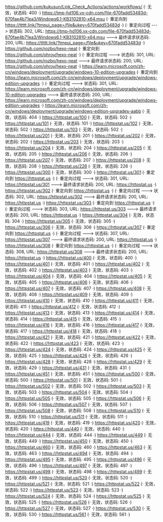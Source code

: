 https://github.com/kukusun/Link_Check_Actions/actions/workflows/ (· 无效，状态码: 400 ·)
https://tmp-hd106.vx-cdn.com/file-670fadd53483d-670fae4b71ea3/Windows6.1-KB3102810-x64.msu (· 重定向到 https://ttttt.link/?tmpui_page=/file&ukey=670fadd53483d ·)
(· 重定向过程 ---> 状态码: 302, URL: https://tmp-hd106.vx-cdn.com/file-670fadd53483d-670fae4b71ea3/Windows6.1-KB3102810-x64.msu ---> 最终请求状态码: 200, URL: https://ttttt.link/?tmpui_page=/file&ukey=670fadd53483d ·)
https://github.com/rozbo/hexo-neat (· 重定向到 https://github.com/ohroy/hexo-neat ·)
(· 重定向过程 ---> 状态码: 301, URL: https://github.com/rozbo/hexo-neat ---> 最终请求状态码: 200, URL: https://github.com/ohroy/hexo-neat ·)
https://learn.microsoft.com/zh-cn/windows/deployment/upgrade/windows-10-edition-upgrades (· 重定向到 https://learn.microsoft.com/zh-cn/windows/deployment/upgrade/windows-edition-upgrades ·)
(· 重定向过程 ---> 状态码: 301, URL: https://learn.microsoft.com/zh-cn/windows/deployment/upgrade/windows-10-edition-upgrades ---> 最终请求状态码: 200, URL: https://learn.microsoft.com/zh-cn/windows/deployment/upgrade/windows-edition-upgrades ·)
https://learn.microsoft.com/zh-cn/windows/deployment/upgrade/windows-edition-upgrades-aabb (· 无效，状态码: 404 ·)
https://httpstat.us/100 (· 无效，状态码: 502 ·)
https://httpstat.us/101 (· 无效，状态码: 101 ·)
https://httpstat.us/102 (· 无效，状态码: 502 ·)
https://httpstat.us/103 (· 无效，状态码: 502 ·)
https://httpstat.us/201 (· 无效，状态码: 201 ·)
https://httpstat.us/202 (· 无效，状态码: 202 ·)
https://httpstat.us/203 (· 无效，状态码: 203 ·)
https://httpstat.us/204 (· 无效，状态码: 204 ·)
https://httpstat.us/205 (· 无效，状态码: 205 ·)
https://httpstat.us/206 (· 无效，状态码: 206 ·)
https://httpstat.us/207 (· 无效，状态码: 207 ·)
https://httpstat.us/208 (· 无效，状态码: 208 ·)
https://httpstat.us/226 (· 无效，状态码: 226 ·)
https://httpstat.us/300 (· 无效，状态码: 300 ·)
https://httpstat.us/301 (· 重定向到 https://httpstat.us ·)
(· 重定向过程 ---> 状态码: 301, URL: https://httpstat.us/301 ---> 最终请求状态码: 200, URL: https://httpstat.us ·)
https://httpstat.us/302 (· 重定向到 https://httpstat.us ·)
(· 重定向过程 ---> 状态码: 302, URL: https://httpstat.us/302 ---> 最终请求状态码: 200, URL: https://httpstat.us ·)
https://httpstat.us/303 (· 重定向到 https://httpstat.us ·)
(· 重定向过程 ---> 状态码: 303, URL: https://httpstat.us/303 ---> 最终请求状态码: 200, URL: https://httpstat.us ·)
https://httpstat.us/304 (· 无效，状态码: 304 ·)
https://httpstat.us/305 (· 无效，状态码: 305 ·)
https://httpstat.us/306 (· 无效，状态码: 306 ·)
https://httpstat.us/307 (· 重定向到 https://httpstat.us ·)
(· 重定向过程 ---> 状态码: 307, URL: https://httpstat.us/307 ---> 最终请求状态码: 200, URL: https://httpstat.us ·)
https://httpstat.us/308 (· 重定向到 https://httpstat.us ·)
(· 重定向过程 ---> 状态码: 308, URL: https://httpstat.us/308 ---> 最终请求状态码: 200, URL: https://httpstat.us ·)
https://httpstat.us/400 (· 无效，状态码: 400 ·)
https://httpstat.us/401 (· 无效，状态码: 401 ·)
https://httpstat.us/402 (· 无效，状态码: 402 ·)
https://httpstat.us/403 (· 无效，状态码: 403 ·)
https://httpstat.us/404 (· 无效，状态码: 404 ·)
https://httpstat.us/405 (· 无效，状态码: 405 ·)
https://httpstat.us/406 (· 无效，状态码: 406 ·)
https://httpstat.us/407 (· 无效，状态码: 407 ·)
https://httpstat.us/408 (· 无效，状态码: 408 ·)
https://httpstat.us/409 (· 无效，状态码: 409 ·)
https://httpstat.us/410 (· 无效，状态码: 410 ·)
https://httpstat.us/411 (· 无效，状态码: 411 ·)
https://httpstat.us/412 (· 无效，状态码: 412 ·)
https://httpstat.us/413 (· 无效，状态码: 413 ·)
https://httpstat.us/414 (· 无效，状态码: 414 ·)
https://httpstat.us/415 (· 无效，状态码: 415 ·)
https://httpstat.us/416 (· 无效，状态码: 416 ·)
https://httpstat.us/417 (· 无效，状态码: 417 ·)
https://httpstat.us/418 (· 无效，状态码: 418 ·)
https://httpstat.us/421 (· 无效，状态码: 421 ·)
https://httpstat.us/422 (· 无效，状态码: 422 ·)
https://httpstat.us/423 (· 无效，状态码: 423 ·)
https://httpstat.us/424 (· 无效，状态码: 424 ·)
https://httpstat.us/425 (· 无效，状态码: 425 ·)
https://httpstat.us/426 (· 无效，状态码: 426 ·)
https://httpstat.us/428 (· 无效，状态码: 428 ·)
https://httpstat.us/429 (· 无效，状态码: 429 ·)
https://httpstat.us/431 (· 无效，状态码: 431 ·)
https://httpstat.us/451 (· 无效，状态码: 451 ·)
https://httpstat.us/500 (· 无效，状态码: 500 ·)
https://httpstat.us/501 (· 无效，状态码: 501 ·)
https://httpstat.us/502 (· 无效，状态码: 502 ·)
https://httpstat.us/503 (· 无效，状态码: 503 ·)
https://httpstat.us/504 (· 无效，状态码: 504 ·)
https://httpstat.us/505 (· 无效，状态码: 505 ·)
https://httpstat.us/506 (· 无效，状态码: 506 ·)
https://httpstat.us/507 (· 无效，状态码: 507 ·)
https://httpstat.us/508 (· 无效，状态码: 508 ·)
https://httpstat.us/510 (· 无效，状态码: 510 ·)
https://httpstat.us/511 (· 无效，状态码: 511 ·)
https://httpstat.us/419 (· 无效，状态码: 419 ·)
https://httpstat.us/420 (· 无效，状态码: 420 ·)
https://httpstat.us/440 (· 无效，状态码: 440 ·)
https://httpstat.us/444 (· 无效，状态码: 444 ·)
https://httpstat.us/449 (· 无效，状态码: 449 ·)
https://httpstat.us/450 (· 无效，状态码: 450 ·)
https://httpstat.us/460 (· 无效，状态码: 460 ·)
https://httpstat.us/463 (· 无效，状态码: 463 ·)
https://httpstat.us/494 (· 无效，状态码: 494 ·)
https://httpstat.us/495 (· 无效，状态码: 495 ·)
https://httpstat.us/496 (· 无效，状态码: 496 ·)
https://httpstat.us/497 (· 无效，状态码: 497 ·)
https://httpstat.us/498 (· 无效，状态码: 498 ·)
https://httpstat.us/499 (· 无效，状态码: 499 ·)
https://httpstat.us/520 (· 无效，状态码: 520 ·)
https://httpstat.us/521 (· 无效，状态码: 521 ·)
https://httpstat.us/522 (· 无效，状态码: 522 ·)
https://httpstat.us/523 (· 无效，状态码: 523 ·)
https://httpstat.us/524 (· 无效，状态码: 524 ·)
https://httpstat.us/525 (· 无效，状态码: 525 ·)
https://httpstat.us/526 (· 无效，状态码: 526 ·)
https://httpstat.us/527 (· 无效，状态码: 527 ·)
https://httpstat.us/530 (· 无效，状态码: 530 ·)
https://httpstat.us/561 (· 无效，状态码: 561 ·)
